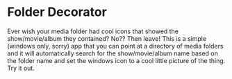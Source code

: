 # Folder Decorator
Ever wish your media folder had cool icons that showed the show/movie/album they contained?  No?? Then leave! 
This is a simple (windows only, sorry) app that you can point at a directory of media folders and it will
automatically search for the show/movie/album name based on the folder name and set the windows icon
to a cool little picture of the thing.  Try it out.
